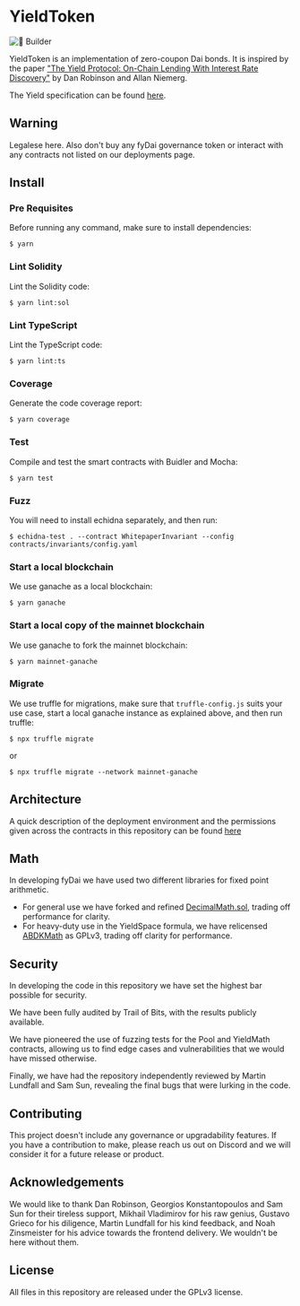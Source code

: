 # YieldToken
![ :seedling: Builder](https://github.com/yieldprotocol/ytoken-mvp/workflows/Builder/badge.svg)

YieldToken is an implementation of zero-coupon Dai bonds. It is inspired by the paper ["The Yield Protocol: On-Chain Lending With
Interest Rate Discovery"](https://yield.is/Yield.pdf) by Dan Robinson and Allan Niemerg.

The Yield specification can be found [here](https://docs.google.com/document/d/1TSc63v0E9X_aqmAL5VeIM1GDpALsf6yHiq0wGpfnsns/edit?usp=sharing).

## Warning
Legalese here. Also don't buy any fyDai governance token or interact with any contracts not listed on our deployments page.

## Install


### Pre Requisites
Before running any command, make sure to install dependencies:

```
$ yarn
```

### Lint Solidity
Lint the Solidity code:

```
$ yarn lint:sol
```

### Lint TypeScript
Lint the TypeScript code:

```
$ yarn lint:ts
```

### Coverage
Generate the code coverage report:

```
$ yarn coverage
```

### Test
Compile and test the smart contracts with Buidler and Mocha:

```
$ yarn test
```

### Fuzz
You will need to install echidna separately, and then run:

```
$ echidna-test . --contract WhitepaperInvariant --config contracts/invariants/config.yaml
```

### Start a local blockchain
We use ganache as a local blockchain:

```
$ yarn ganache
```

### Start a local copy of the mainnet blockchain
We use ganache to fork the mainnet blockchain:

```
$ yarn mainnet-ganache
```

### Migrate
We use truffle for migrations, make sure that `truffle-config.js` suits your use case, start a local ganache instance as explained above, and then run truffle:

```
$ npx truffle migrate
```

or

```
$ npx truffle migrate --network mainnet-ganache
```

## Architecture
A quick description of the deployment environment and the permissions given across the contracts in this repository can be found [here](https://docs.google.com/document/d/1BLh-CgoUIAFuB3aLcy2cbOLAMZyKcxN39HaHCb_KdBY/edit?usp=sharing)

## Math
In developing fyDai we have used two different libraries for fixed point arithmetic.
 - For general use we have forked and refined [DecimalMath.sol](https://github.com/HQ20/contracts/tree/master/contracts/math), trading off performance for clarity.
 - For heavy-duty use in the YieldSpace formula, we have relicensed [ABDKMath](https://github.com/abdk-consulting/abdk-libraries-solidity) as GPLv3, trading off clarity for performance.

## Security
In developing the code in this repository we have set the highest bar possible for security. 

We have been fully audited by Trail of Bits, with the results publicly available.

We have pioneered the use of fuzzing tests for the Pool and YieldMath contracts, allowing us to find edge cases and vulnerabilities that we would have missed otherwise.

Finally, we have had the repository independently reviewed by Martin Lundfall and Sam Sun, revealing the final bugs that were lurking in the code.

## Contributing
This project doesn't include any governance or upgradability features. If you have a contribution to make, please reach us out on Discord and we will consider it for a future release or product.

## Acknowledgements
We would like to thank Dan Robinson, Georgios Konstantopoulos and Sam Sun for their tireless support, Mikhail Vladimirov for his raw genius, Gustavo Grieco for his diligence, Martin Lundfall for his kind feedback, and Noah Zinsmeister for his advice towards the frontend delivery. We wouldn't be here without them.

## License
All files in this repository are released under the GPLv3 license.

